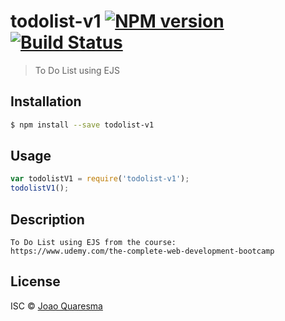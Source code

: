 # todolist-v1 [![NPM version](https://badge.fury.io/js/todolist-v1.svg)](https://npmjs.org/package/todolist-v1) [![Build Status](https://travis-ci.org/Joao-Quaresma/todolist-v1.svg?branch=master)](https://travis-ci.org/Joao-Quaresma/todolist-v1)

> To Do List using EJS

## Installation

```sh
$ npm install --save todolist-v1
```

## Usage

```js
var todolistV1 = require('todolist-v1');
todolistV1();
```

## Description

```
To Do List using EJS from the course:
https://www.udemy.com/the-complete-web-development-bootcamp
```

## License

ISC © [Joao Quaresma](https://github.com/Joao-Quaresma)
